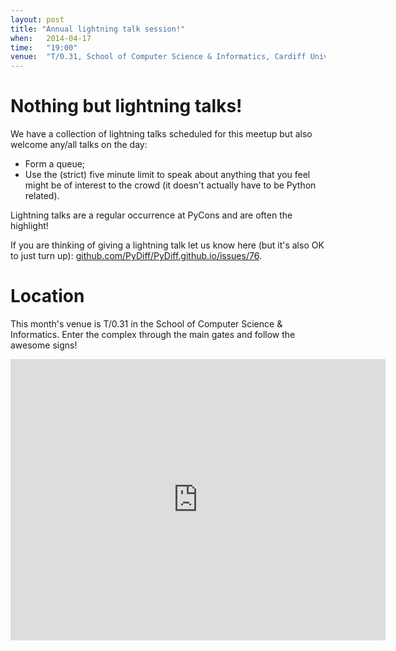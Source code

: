 ```yaml
---
layout: post
title: "Annual lightning talk session!"
when:   2014-04-17
time:   "19:00"
venue:  "T/0.31, School of Computer Science & Informatics, Cardiff University"
---
```


# Nothing but lightning talks!

We have a collection of lightning talks scheduled for this meetup but also
welcome any/all talks on the day:

- Form a queue;
- Use the (strict) five minute limit to speak about anything that you feel might
  be of interest to the crowd (it doesn't actually have to be Python related).

Lightning talks are a regular occurrence at PyCons and are often the highlight!

If you are thinking of giving a lightning talk let us know here (but it's also
OK to just turn up):
[github.com/PyDiff/PyDiff.github.io/issues/76](https://github.com/PyDiff/PyDiff.github.io/issues/76).

# Location

This month's venue is T/0.31 in the School of Computer Science & Informatics. Enter the complex through the main gates and follow the awesome signs!

<iframe src="https://www.google.com/maps/embed?pb=!1m18!1m12!1m3!1d2484.5563658121855!2d-3.1726044842308547!3d51.4846569796314!2m3!1f0!2f0!3f0!3m2!1i1024!2i768!4f13.1!3m3!1m2!1s0x486e1cb8742c46f5%3A0xc620b871e5d19cac!2sTrevithick+Bldg%2C+Cardiff+CF24!5e0!3m2!1sen!2suk!4v1456917752266" width="600" height="450" frameborder="0" style="border:0" allowfullscreen>&nbsp;</iframe>
